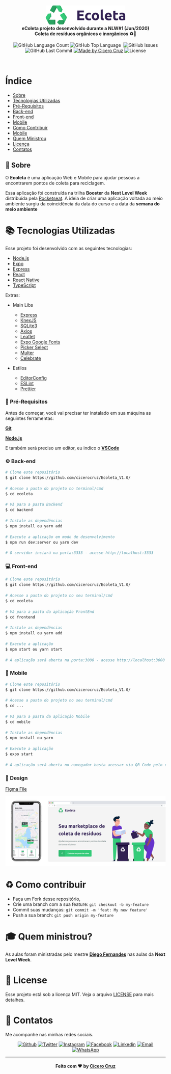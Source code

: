 <h4 align="center">
<img src=".github/logo.png" width="250px" /><br>
 <b>eColeta projeto desenvolvido durante a NLW#1 (Jun/2020)</b><br>
 <b>Coleta de resíduos orgânicos e inorgânicos</b> ♻️🔋
</h4>
<p align="center">
  <img alt="GitHub Language Count" src="https://img.shields.io/github/languages/count/cicerocruz/Ecoleta_V1.0?style=flat-square&color=%23FC943D"" />
  <img alt="GitHub Top Language" src="https://img.shields.io/github/languages/top/cicerocruz/Ecoleta_V1.0?style=flat-square&color=%23FC943D" />
  <img alt="" src="https://img.shields.io/github/repo-size/cicerocruz/Ecoleta_V1.0?style=flat-square&color=%23FC943D" />
  <img alt="GitHub Issues" src="https://img.shields.io/github/issues/cicerocruz/Ecoleta_V1.0?style=flat-square&color=%23FC943D" />
  <img alt="GitHub Last Commit" src="https://img.shields.io/github/last-commit/cicerocruz/Ecoleta_V1.0?style=flat-square&color=%23FC943D" />
    
  <a href="https://cruzconsultants.com.br">
    <img alt="Made by Cicero Cruz" src="https://img.shields.io/badge/made%20by-Cicero Cruz-blueviolet?style=flat-square&color=%23FC943D"></a>
    <img alt="License" src="https://img.shields.io/badge/license-MIT-blueviolet?style=flat-square&color=%23FC943D">
</p>

<br>

# Índice
- [Sobre](#sobre)
- [Tecnologias Utilizadas](#documentacao)
- [Pré-Requisitos](#database)
- [Back-end](#back-end)
- [Front-end](#front-end)
- [Mobile](#mobile)
- [Como Contribuir](#mobile)
- [Mobile](#como-contribuir)
- [Quem Ministrou](#quem-ministrou)
- [Licença](#licença)
- [Contatos](#contatos)


<a id="sobre"></a>
## :bookmark: Sobre

O <strong>Ecoleta</strong> é uma aplicação Web e Mobile para ajudar pessoas a encontrarem pontos de coleta para reciclagem.

Essa aplicação foi construída na trilha <strong>Booster</strong> da <strong>Next Level Week</strong> distribuída pela [Rocketseat](https://rocketseat.com.br/). A ideia de criar uma aplicação voltada ao meio ambiente surgiu da coincidência da data do curso e a data da <strong>semana do meio ambiente</strong>

<a id="documentacao"></a>
# :books: Tecnologias Utilizadas

Esse projeto foi desenvolvido com as seguintes tecnologias:

- [Node.js](https://nodejs.org/en/)
- [Expo](https://expo.io/)
- [Express](https://expressjs.com/pt-br/)
- [React](https://pt-br.reactjs.org/)
- [React Native](https://reactnative.dev/)
- [TypeScript](https://www.typescriptlang.org/)

Extras:

- Main Libs
  - [Express](https://expressjs.com/pt-br/)
  - [KnexJS](http://knexjs.org/)
  - [SQLite3](https://www.sqlite.org/index.html)
  - [Axios](https://github.com/axios/axios)
  - [Leaflet](https://leafletjs.com/)
  - [Expo Google Fonts](https://github.com/expo/google-fonts)
  - [Picker Select](https://github.com/lawnstarter/react-native-picker-select)
  - [Multer](https://github.com/expressjs/multer)
  - [Celebrate](https://github.com/arb/celebrate)
  
- Estilos

  - [EditorConfig](https://editorconfig.org/)
  - [ESLint](https://eslint.org/)
  - [Prettier](https://prettier.io/)

<a id="database"></a>
### :bookmark: Pré-Requisitos

Antes de começar, você vai precisar ter instalado em sua máquina as seguintes ferramentas:

<b>[Git](https://git-scm.com)</b>

<b>[Node.js](https://nodejs.org/en/)</b>

E também será preciso um editor, eu indico o <b>[VSCode](https://code.visualstudio.com/)</b>


<a id="back-end"></a>
### :gear: Back-end

```bash
# Clone este repositório
$ git clone https://github.com/cicerocruz/Ecoleta_V1.0/

# Acesse a pasta do projeto no terminal/cmd
$ cd ecoleta

# Vá para a pasta Backend
$ cd backend

# Instale as dependências
$ npm install ou yarn add

# Execute a aplicação em modo de desenvolvimento
$ npm run dev:server ou yarn dev

# O servidor inciará na porta:3333 - acesse http://localhost:3333 
```

<a id="front-end"></a>
### :computer: Front-end

```bash
# Clone este repositório
$ git clone https://github.com/cicerocruz/Ecoleta_V1.0/

# Acesse a pasta do projeto no seu terminal/cmd
$ cd ecoleta

# Vá para a pasta da aplicação FrontEnd
$ cd frontend

# Instale as dependências
$ npm install ou yarn add

# Execute a aplicação
$ npm start ou yarn start

# A aplicação será aberta na porta:3000 - acesse http://localhost:3000
```

<a id="mobile"></a>
### :iphone: Mobile

```bash
# Clone este repositório
$ git clone https://github.com/cicerocruz/Ecoleta_V1.0/

# Acesse a pasta do projeto no seu terminal/cmd
$ cd ...

# Vá para a pasta da aplicação Mobile
$ cd mobile

# Instale as dependências
$ npm install ou yarn

# Execute a aplicação
$ expo start

# A aplicação será aberta no navegador basta acessar via QR Code pelo celular
```
### 💅 Design

[Figma File](https://www.figma.com/file/1SxgOMojOB2zYT0Mdk28lB/Ecoleta)

![alt Mockup frontend](.github/mockup.png)


<a id="como-contribuir"></a>
# :recycle: Como contribuir

- Faça um Fork desse repositório,
- Crie uma branch com a sua feature: `git checkout -b my-feature`
- Commit suas mudanças: `git commit -m 'feat: My new feature'`
- Push a sua branch: `git push origin my-feature`

<a id="quem-ministrou"></a>
# :mortar_board: Quem ministrou?

As aulas foram ministradas pelo mestre **[Diego Fernandes](https://github.com/diego3g)** nas aulas da **Next Level Week**.

<a id="licença"></a>
# :memo: License

Esse projeto está sob a licença MIT. Veja o arquivo [LICENSE](LICENSE.md) para mais detalhes.

<a id="contatos"></a>
# :iphone: Contatos

Me acompanhe nas minhas redes sociais.

<p align="center">

   <a href="https://github.com/cicerocruz" target="_blank" >
    <img alt="Github" src="https://img.shields.io/badge/-Github-lightgrey?style=flat-square&logo=Github&logoColor=white"></a> 
    
 <a href="https://twitter.com/cicero_cruz" target="_blank" > 
     <img alt="Twitter" src="https://img.shields.io/badge/-Twitter-9cf?style=flat-square&logo=Twitter&logoColor=white"></a> 
  
  <a href="https://www.instagram.com/cicero_cruz/" target="_blank" >
    <img alt="Instagram" src="https://img.shields.io/badge/-Instagram-ff2b8e?style=flat-square&logo=Instagram&logoColor=white"></a> 
  
  <a href="https://www.facebook.com/ciceroodilio.cruz.3" target="_blank" >
    <img alt="Facebook" src="https://img.shields.io/badge/-Facebook-blue?style=flat-square&logo=Facebook&logoColor=white"></a> 

  <a href="https://www.linkedin.com/in/cicerocruz/?locale=pt_BR" target="_blank" >
    <img alt="Linkedin" src="https://img.shields.io/badge/-Linkedin-blue?style=flat-square&logo=Linkedin&logoColor=white"></a> 
  
  <a href="mailto:cicero.cruz@gmail.com" target="_blank" >
    <img alt="Email" src="https://img.shields.io/badge/-Email-c14438?style=flat-square&logo=Gmail&logoColor=white"></a> 
  
  <a href="https://api.whatsapp.com/send?phone=5511961962967" target="_blank" >
    <img alt="WhatsApp" src="https://img.shields.io/badge/-WhatsApp-brightgreen?style=flat-square&logo=WhatsApp&logoColor=white"></a>
</p>

---

<h4 align="center">
    Feito com ❤️ by <a href="https://www.linkedin.com/in/cicerocruz/?locale=pt_BR" target="_blank">Cícero Cruz</a>
</h4>
